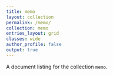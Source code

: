 ```yaml
---
title: memo
layout: collection
permalink: /memo/
collection: memo
entries_layout: grid
classes: wide
author_profile: false
output: true
---
```


A document listing for the collection `memo`.
